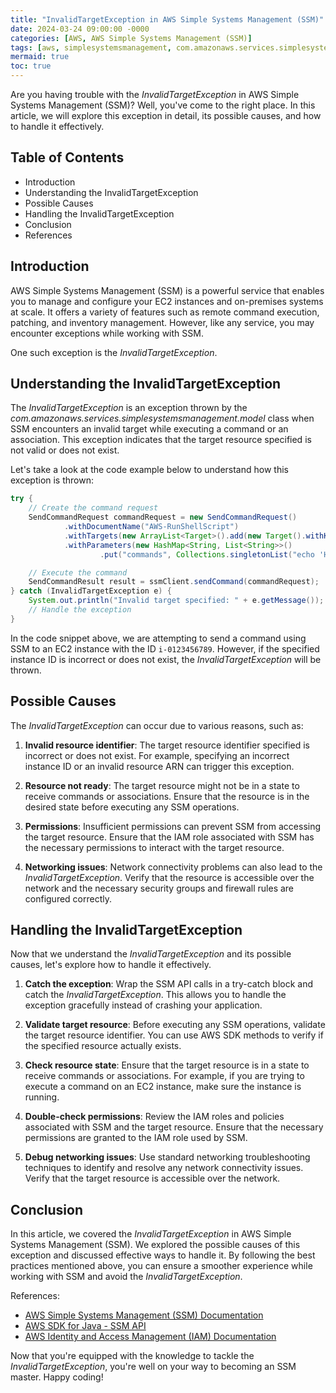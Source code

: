 ```yaml
---
title: "InvalidTargetException in AWS Simple Systems Management (SSM)"
date: 2024-03-24 09:00:00 -0000
categories: [AWS, AWS Simple Systems Management (SSM)]
tags: [aws, simplesystemsmanagement, com.amazonaws.services.simplesystemsmanagement.model]
mermaid: true
toc: true
---
```



Are you having trouble with the *InvalidTargetException* in AWS Simple Systems Management (SSM)? Well, you've come to the right place. In this article, we will explore this exception in detail, its possible causes, and how to handle it effectively.

## Table of Contents
- Introduction
- Understanding the InvalidTargetException
- Possible Causes
- Handling the InvalidTargetException
- Conclusion
- References

## Introduction
AWS Simple Systems Management (SSM) is a powerful service that enables you to manage and configure your EC2 instances and on-premises systems at scale. It offers a variety of features such as remote command execution, patching, and inventory management. However, like any service, you may encounter exceptions while working with SSM.

One such exception is the *InvalidTargetException*.

## Understanding the InvalidTargetException
The *InvalidTargetException* is an exception thrown by the *com.amazonaws.services.simplesystemsmanagement.model* class when SSM encounters an invalid target while executing a command or an association. This exception indicates that the target resource specified is not valid or does not exist.

Let's take a look at the code example below to understand how this exception is thrown:

```java
try {
    // Create the command request
    SendCommandRequest commandRequest = new SendCommandRequest()
            .withDocumentName("AWS-RunShellScript")
            .withTargets(new ArrayList<Target>().add(new Target().withKey("instanceids").withValues("i-0123456789")))
            .withParameters(new HashMap<String, List<String>>()
                    .put("commands", Collections.singletonList("echo 'Hello SSM'")));

    // Execute the command
    SendCommandResult result = ssmClient.sendCommand(commandRequest);
} catch (InvalidTargetException e) {
    System.out.println("Invalid target specified: " + e.getMessage());
    // Handle the exception
}
```

In the code snippet above, we are attempting to send a command using SSM to an EC2 instance with the ID `i-0123456789`. However, if the specified instance ID is incorrect or does not exist, the *InvalidTargetException* will be thrown.

## Possible Causes
The *InvalidTargetException* can occur due to various reasons, such as:

1. **Invalid resource identifier**: The target resource identifier specified is incorrect or does not exist. For example, specifying an incorrect instance ID or an invalid resource ARN can trigger this exception.

2. **Resource not ready**: The target resource might not be in a state to receive commands or associations. Ensure that the resource is in the desired state before executing any SSM operations.

3. **Permissions**: Insufficient permissions can prevent SSM from accessing the target resource. Ensure that the IAM role associated with SSM has the necessary permissions to interact with the target resource.

4. **Networking issues**: Network connectivity problems can also lead to the *InvalidTargetException*. Verify that the resource is accessible over the network and the necessary security groups and firewall rules are configured correctly.

## Handling the InvalidTargetException
Now that we understand the *InvalidTargetException* and its possible causes, let's explore how to handle it effectively.

1. **Catch the exception**: Wrap the SSM API calls in a try-catch block and catch the *InvalidTargetException*. This allows you to handle the exception gracefully instead of crashing your application.

2. **Validate target resource**: Before executing any SSM operations, validate the target resource identifier. You can use AWS SDK methods to verify if the specified resource actually exists.

3. **Check resource state**: Ensure that the target resource is in a state to receive commands or associations. For example, if you are trying to execute a command on an EC2 instance, make sure the instance is running.

4. **Double-check permissions**: Review the IAM roles and policies associated with SSM and the target resource. Ensure that the necessary permissions are granted to the IAM role used by SSM.

5. **Debug networking issues**: Use standard networking troubleshooting techniques to identify and resolve any network connectivity issues. Verify that the target resource is accessible over the network.

## Conclusion
In this article, we covered the *InvalidTargetException* in AWS Simple Systems Management (SSM). We explored the possible causes of this exception and discussed effective ways to handle it. By following the best practices mentioned above, you can ensure a smoother experience while working with SSM and avoid the *InvalidTargetException*.

References:
- [AWS Simple Systems Management (SSM) Documentation](https://docs.aws.amazon.com/systems-manager/latest/APIReference/Welcome.html)
- [AWS SDK for Java - SSM API](https://sdk.amazonaws.com/java/api/latest/software/amazon/awssdk/services/ssm/SSMClient.html)
- [AWS Identity and Access Management (IAM) Documentation](https://docs.aws.amazon.com/iam/index.html)

Now that you're equipped with the knowledge to tackle the *InvalidTargetException*, you're well on your way to becoming an SSM master. Happy coding!